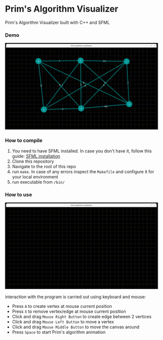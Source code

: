 # Prim's Algorithm Visualizer
Prim's Algorithm Visualizer built with C++ and SFML


### Demo
![Demo](./assets/2.gif "Demo")

### How to compile
1. You need to have SFML installed. In case you don't have it, follow this guide: [SFML installation](https://www.sfml-dev.org/download/sfml/2.5.1/)
2. Clone this repository
3. Navigate to the root of this repo
4. run `make`. In case of any errors inspect the `Makefile` and configure it for your local environment
5. run executable from `/bin/`

### How to use
![Controls demo](./assets/1.gif "Controls demo")

interaction with the program is carried out using keyboard and mouse:
- Press `A` to create vertex at mouse current position
- Press `X` to remove vertex/edge at mouse current position
- Click and drag `Mouse Right Button` to create edge between 2 vertices
- Click and drag `Mouse Left Button` to move a vertex
- Click and drag `Mouse Middle Button` to move the canvas around
- Press `Space` to start Prim's algorithm animation
